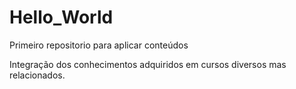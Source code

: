 # Hello_World
 Primeiro repositorio para aplicar conteúdos

 Integração dos conhecimentos adquiridos em cursos diversos mas relacionados.
